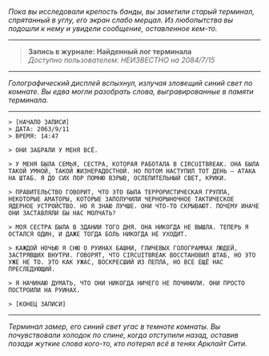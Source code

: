 _Пока вы исследовали крепость банды, вы заметили старый терминал, спрятанный в углу, его экран слабо мерцал. Из любопытства вы подошли к нему и увидели сообщение, оставленное кем-то._

---

> **Запись в журнале: Найденный лог терминала**  
> _Доступно пользователем: НЕИЗВЕСТНО на 2084/7/15_

---

_Голографический дисплей вспыхнул, излучая зловещий синий свет по комнате. Вы едва могли разобрать слова, выгравированные в памяти терминала._

---

```
> [НАЧАЛО ЗАПИСИ]
> ДАТА: 2063/9/11
> ВРЕМЯ: 14:47

> ОНИ ЗАБРАЛИ У МЕНЯ ВСЁ.

> У МЕНЯ БЫЛА СЕМЬЯ, СЕСТРА, КОТОРАЯ РАБОТАЛА В CIRCUITBREAK. ОНА БЫЛА ТАКОЙ УМНОЙ, ТАКОЙ ЖИЗНЕРАДОСТНОЙ. НО ПОТОМ НАСТУПИЛ ТОТ ДЕНЬ — АТАКА НА ШТАБ. Я ДО СИХ ПОР ПОМНЮ ВЗРЫВ, ОСЛЕПИТЕЛЬНЫЙ СВЕТ, КРИКИ.

> ПРАВИТЕЛЬСТВО ГОВОРИТ, ЧТО ЭТО БЫЛА ТЕРРОРИСТИЧЕСКАЯ ГРУППА, НЕКОТОРЫЕ АМАТОРЫ, КОТОРЫЕ ЗАПОЛУЧИЛИ ЧЕРНОРЫНОЧНОЕ ТАКТИЧЕСКОЕ ЯДЕРНОЕ УСТРОЙСТВО. НО Я ЗНАЮ ЛУЧШЕ. ОНИ ЧТО-ТО СКРЫВАЮТ. ПОЧЕМУ ИНАЧЕ ОНИ ЗАСТАВЛЯЛИ БЫ НАС МОЛЧАТЬ?

> МОЯ СЕСТРА БЫЛА В ЗДАНИИ ТОГО ДНЯ. ОНА НИКОГДА НЕ ВЫШЛА. ТЕПЕРЬ Я ОСТАЛСЯ ОДИН, И ДАЖЕ ТОГДА БОЛЬ НИКОГДА НЕ УХОДИТ.

> КАЖДОЙ НОЧЬЮ Я СНЮ О РУИНАХ БАШНИ, ГЛИЧЕВЫХ ГОЛОГРАММАХ ЛЮДЕЙ, ЗАСТРЯВШИХ ВНУТРИ. ГОВОРЯТ, ЧТО CIRCUITBREAK ВОССТАНОВИЛ ШТАБ, НО ЭТО УЖЕ НЕ ТО. ЭТО КАК УЖАС, ВОСКРЕСШИЙ ИЗ ПЕПЛА, НО ВСЕ ЕЩЁ НАС ПРЕСЛЕДУЮЩИЙ.

> Я НАЧИНАЮ ДУМАТЬ, ЧТО ОНИ НИКОГДА НИЧЕГО НЕ ПОЧИНИЛИ. ОНИ ПРОСТО ПОСТРОИЛИ НА РУИНАХ.

> [КОНЕЦ ЗАПИСИ]
```

---

_Терминал замер, его синий свет угас в темноте комнаты. Вы почувствовали холодок по спине, когда отступили назад, оставив позади жуткие слова кого-то, кто потерял всё в тенях Арклайт Сити._
